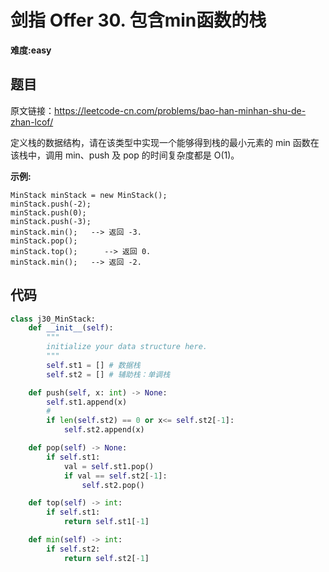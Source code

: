 # 剑指 Offer 30. 包含min函数的栈
**难度:easy**
## 题目
原文链接：https://leetcode-cn.com/problems/bao-han-minhan-shu-de-zhan-lcof/

定义栈的数据结构，请在该类型中实现一个能够得到栈的最小元素的 min 函数在该栈中，调用 min、push 及 pop 的时间复杂度都是 O(1)。

**示例:**
```
MinStack minStack = new MinStack();
minStack.push(-2);
minStack.push(0);
minStack.push(-3);
minStack.min();   --> 返回 -3.
minStack.pop();
minStack.top();      --> 返回 0.
minStack.min();   --> 返回 -2.
```

## 代码
```python
class j30_MinStack:
    def __init__(self):
        """
        initialize your data structure here.
        """
        self.st1 = [] # 数据栈
        self.st2 = [] # 辅助栈：单调栈

    def push(self, x: int) -> None:
        self.st1.append(x)
        #
        if len(self.st2) == 0 or x<= self.st2[-1]:
            self.st2.append(x)

    def pop(self) -> None:
        if self.st1:
            val = self.st1.pop()
            if val == self.st2[-1]:
                self.st2.pop()

    def top(self) -> int:
        if self.st1:
            return self.st1[-1]

    def min(self) -> int:
        if self.st2:
            return self.st2[-1]
```

